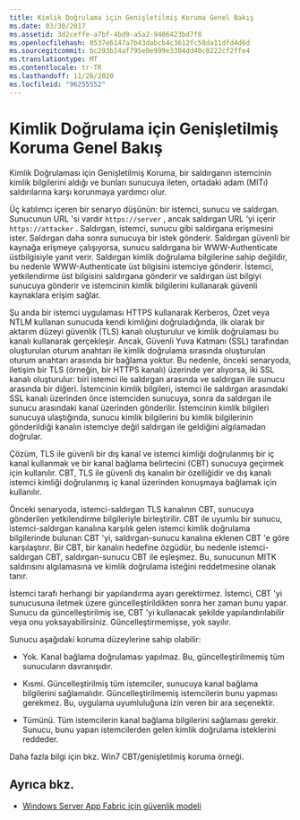 ```yaml
---
title: Kimlik Doğrulama için Genişletilmiş Koruma Genel Bakış
ms.date: 03/30/2017
ms.assetid: 3d2ceffe-a7bf-4bd9-a5a2-9406423bd7f8
ms.openlocfilehash: 0537e6147a7b43dabcb4c3612fc58da11dfd4d6d
ms.sourcegitcommit: bc293b14af795e0e999e3304dd40c0222cf2ffe4
ms.translationtype: MT
ms.contentlocale: tr-TR
ms.lasthandoff: 11/26/2020
ms.locfileid: "96255552"
---
```

# <a name="extended-protection-for-authentication-overview"></a>Kimlik Doğrulama için Genişletilmiş Koruma Genel Bakış

Kimlik Doğrulaması için Genişletilmiş Koruma, bir saldırganın istemcinin kimlik bilgilerini aldığı ve bunları sunucuya ileten, ortadaki adam (MITı) saldırılarına karşı korunmaya yardımcı olur.  
  
 Üç katılımcı içeren bir senaryo düşünün: bir istemci, sunucu ve saldırgan. Sunucunun URL 'si vardır `https://server` , ancak saldırgan URL 'yi içerir `https://attacker` . Saldırgan, istemci, sunucu gibi saldırgana erişmesini ister. Saldırgan daha sonra sunucuya bir istek gönderir. Saldırgan güvenli bir kaynağa erişmeye çalışıyorsa, sunucu saldırgana bir WWW-Authenticate üstbilgisiyle yanıt verir. Saldırgan kimlik doğrulama bilgilerine sahip değildir, bu nedenle WWW-Authenticate üst bilgisini istemciye gönderir. İstemci, yetkilendirme üst bilgisini saldırgana gönderir ve saldırgan üst bilgiyi sunucuya gönderir ve istemcinin kimlik bilgilerini kullanarak güvenli kaynaklara erişim sağlar.  
  
 Şu anda bir istemci uygulaması HTTPS kullanarak Kerberos, Özet veya NTLM kullanan sunucuda kendi kimliğini doğruladığında, ilk olarak bir aktarım düzeyi güvenlik (TLS) kanalı oluşturulur ve kimlik doğrulaması bu kanalı kullanarak gerçekleşir. Ancak, Güvenli Yuva Katmanı (SSL) tarafından oluşturulan oturum anahtarı ile kimlik doğrulama sırasında oluşturulan oturum anahtarı arasında bir bağlama yoktur. Bu nedenle, önceki senaryoda, iletişim bir TLS (örneğin, bir HTTPS kanalı) üzerinde yer alıyorsa, iki SSL kanalı oluşturulur: biri istemci ile saldırgan arasında ve saldırgan ile sunucu arasında bir diğeri. İstemcinin kimlik bilgileri, istemci ile saldırgan arasındaki SSL kanalı üzerinden önce istemciden sunucuya, sonra da saldırgan ile sunucu arasındaki kanal üzerinden gönderilir. İstemcinin kimlik bilgileri sunucuya ulaştığında, sunucu kimlik bilgilerini bu kimlik bilgilerinin gönderildiği kanalın istemciye değil saldırgan ile geldiğini algılamadan doğrular.  
  
 Çözüm, TLS ile güvenli bir dış kanal ve istemci kimliği doğrulanmış bir iç kanal kullanmak ve bir kanal bağlama belirtecini (CBT) sunucuya geçirmek için kullanılır. CBT, TLS ile güvenli dış kanalın bir özelliğidir ve dış kanalı istemci kimliği doğrulanmış iç kanal üzerinden konuşmaya bağlamak için kullanılır.  
  
 Önceki senaryoda, istemci-saldırgan TLS kanalının CBT, sunucuya gönderilen yetkilendirme bilgileriyle birleştirilir. CBT ile uyumlu bir sunucu, istemci-saldırgan kanalına karşılık gelen istemci kimlik doğrulama bilgilerinde bulunan CBT 'yi, saldırgan-sunucu kanalına eklenen CBT 'e göre karşılaştırır. Bir CBT, bir kanalın hedefine özgüdür, bu nedenle istemci-saldırgan CBT, saldırgan-sunucu CBT ile eşleşmez. Bu, sunucunun MITK saldırısını algılamasına ve kimlik doğrulama isteğini reddetmesine olanak tanır.  
  
 İstemci tarafı herhangi bir yapılandırma ayarı gerektirmez. İstemci, CBT 'yi sunucusuna iletmek üzere güncelleştirildikten sonra her zaman bunu yapar. Sunucu da güncelleştirilmiş ise, CBT 'yi kullanacak şekilde yapılandırılabilir veya onu yoksayabilirsiniz. Güncelleştirmemişse, yok sayılır.  
  
 Sunucu aşağıdaki koruma düzeylerine sahip olabilir:  
  
- Yok. Kanal bağlama doğrulaması yapılmaz. Bu, güncelleştirilmemiş tüm sunucuların davranışıdır.  
  
- Kısmi. Güncelleştirilmiş tüm istemciler, sunucuya kanal bağlama bilgilerini sağlamalıdır. Güncelleştirilmemiş istemcilerin bunu yapması gerekmez. Bu, uygulama uyumluluğuna izin veren bir ara seçenektir.  
  
- Tümünü. Tüm istemcilerin kanal bağlama bilgilerini sağlaması gerekir. Sunucu, bunu yapan istemcilerden gelen kimlik doğrulama isteklerini reddeder.  
  
 Daha fazla bilgi için bkz. Win7 CBT/genişletilmiş koruma örneği.  
  
## <a name="see-also"></a>Ayrıca bkz.

- [Windows Server App Fabric için güvenlik modeli](/previous-versions/appfabric/ee677202(v=azure.10))
